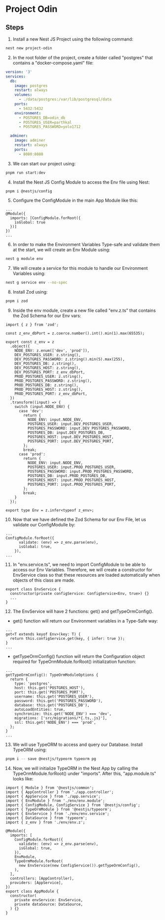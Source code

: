 # Project Odin

## Steps

1. Install a new Nest JS Project using the following command:

```bash
nest new project-odin
```

2. In the root folder of the project, create a folder called "postgres" that contains a "docker-compose.yaml" file:

```yaml
version: '3'
services:
  db:
    image: postgres
    restart: always
    volumes:
      - ./data/postgres:/var/lib/postgresql/data
    ports:
      - 5432:5432
    environment:
      - POSTGRES_DB=odin_db
      - POSTGRES_USER=parthkal
      - POSTGRES_PASSWORD=yolo1712

  adminer:
    image: adminer
    restart: always
    ports:
      - 8080:8080
```

3. We can start our project using:

```bash
pnpm run start:dev
```

4. Install the Nest JS Config Module to access the Env file using Nest:

```bash
pnpm i @nestjs/config
```

5. Configure the ConfigModule in the main App Module like this:

```node
...
@Module({
  imports: [ConfigModule.forRoot({
    isGlobal: true
  })]
})
...
```

6. In order to make the Environment Variables Type-safe and validate them at the start, we will create an Env Module using:

```bash
nest g module env
```

7. We will create a service for this module to handle our Environment Variables using:

```bash
nest g service env --no-spec
```

8. Install Zod using:

```bash
pnpm i zod
```

9. Inside the env module, create a new file called "env.z.ts" that contains the Zod Schema for our Env vars:

```node
import { z } from 'zod';

const z_env_dbPort = z.coerce.number().int().min(1).max(65535);

export const z_env = z
  .object({
    NODE_ENV: z.enum(['dev', 'prod']),
    DEV_POSTGRES_USER: z.string(),
    DEV_POSTGRES_PASSWORD: z.string().min(5).max(255),
    DEV_POSTGRES_DB: z.string(),
    DEV_POSTGRES_HOST: z.string(),
    DEV_POSTGRES_PORT: z_env_dbPort,
    PROD_POSTGRES_USER: z.string(),
    PROD_POSTGRES_PASSWORD: z.string(),
    PROD_POSTGRES_DB: z.string(),
    PROD_POSTGRES_HOST: z.string(),
    PROD_POSTGRES_PORT: z_env_dbPort,
  })
  .transform((input) => {
    switch (input.NODE_ENV) {
      case 'dev':
        return {
          NODE_ENV: input.NODE_ENV,
          POSTGRES_USER: input.DEV_POSTGRES_USER,
          POSTGRES_PASSWORD: input.DEV_POSTGRES_PASSWORD,
          POSTGRES_DB: input.DEV_POSTGRES_DB,
          POSTGRES_HOST: input.DEV_POSTGRES_HOST,
          POSTGRES_PORT: input.DEV_POSTGRES_PORT,
        };
        break;
      case 'prod':
        return {
          NODE_ENV: input.NODE_ENV,
          POSTGRES_USER: input.PROD_POSTGRES_USER,
          POSTGRES_PASSWORD: input.PROD_POSTGRES_PASSWORD,
          POSTGRES_DB: input.PROD_POSTGRES_DB,
          POSTGRES_HOST: input.PROD_POSTGRES_HOST,
          POSTGRES_PORT: input.PROD_POSTGRES_PORT,
        };
        break;
    }
  });

export type Env = z.infer<typeof z_env>;
```

10. Now that we have defined the Zod Schema for our Env File, let us validate our ConfigModulle by:

```node
...
ConfigModule.forRoot({
      validate: (env) => z_env.parse(env),
      isGlobal: true,
    }),
...
```

11. In "env.service.ts", we need to import ConfigModule to be able to access our Env Variables. Therefore, we will create a constructor for EnvService class so that these resources are loaded automatically when objects of this class are made.

```node
export class EnvService {
  constructor(private configService: ConfigService<Env, true>) {}
  ...
}
```

12. The EnvService will have 2 functions: get() and getTypeOrmConfig().

- get() function will return our Environment variables in a Type-Safe way:

```node
...
get<T extends keyof Env>(key: T) {
  return this.configService.get(key, { infer: true });
}
...
```

- getTypeOrmConfig() function will return the Configuration object required for TypeOrmModule.forRoot() initialization function:

```node
...
getTypeOrmConfig(): TypeOrmModuleOptions {
  return {
    type: 'postgres',
    host: this.get('POSTGRES_HOST'),
    port: this.get('POSTGRES_PORT'),
    username: this.get('POSTGRES_USER'),
    password: this.get('POSTGRES_PASSWORD'),
    database: this.get('POSTGRES_DB'),
    autoLoadEntities: true,
    synchronize: this.get('NODE_ENV') === 'dev',
    migrations: ['src/migrations/*{.ts,.js}'],
    ssl: this.get('NODE_ENV') === 'prod',
  };
}
...
```

13. We will use TypeORM to access and query our Database. Install TypeORM using:

```bash
pnpm i -- save @nestjs/typeorm typeorm pg
```

14. Now, we will initialize TypeORM in the Nest App by calling the TypeOrmModule.forRoot() under "imports". After this, "app.module.ts" looks like:

```node
import { Module } from '@nestjs/common';
import { AppController } from './app.controller';
import { AppService } from './app.service';
import { EnvModule } from './env/env.module';
import { ConfigModule, ConfigService } from '@nestjs/config';
import { TypeOrmModule } from '@nestjs/typeorm';
import { EnvService } from './env/env.service';
import { DataSource } from 'typeorm';
import { z_env } from './env/env.z';

@Module({
  imports: [
    ConfigModule.forRoot({
      validate: (env) => z_env.parse(env),
      isGlobal: true,
    }),
    EnvModule,
    TypeOrmModule.forRoot(
      new EnvService(new ConfigService()).getTypeOrmConfig(),
    ),
  ],
  controllers: [AppController],
  providers: [AppService],
})
export class AppModule {
  constructor(
    private envService: EnvService,
    private dataSource: DataSource,
  ) {}
}
```
